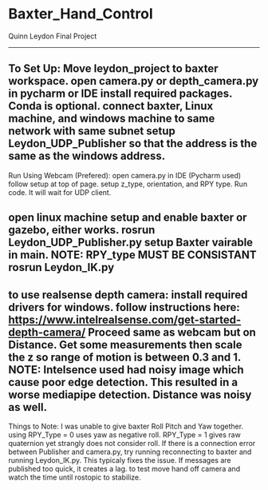 # Baxter_Hand_Control
Quinn Leydon Final Project

-------------------------------------------------------------------------------------------------------------------------------------------------------------------------------
To Set Up: 
Move leydon_project to baxter workspace.
open camera.py or depth_camera.py in pycharm or IDE
install required packages. Conda is optional. 
connect baxter, Linux machine, and windows machine to same network with same subnet
setup Leydon_UDP_Publisher so that the address is the same as the windows address. 
-------------------------------------------------------------------------------------------------------------------------------------------------------------------------------
Run Using Webcam (Prefered):
open camera.py in IDE (Pycharm used)
follow setup at top of page. setup z_type, orientation, and RPY type. 
Run code. It will wait for UDP client. 

open linux machine
setup and enable baxter or gazebo, either works. 
rosrun Leydon_UDP_Publisher.py
setup Baxter vairable in main. 
	NOTE: RPY_type MUST BE CONSISTANT
rosrun Leydon_IK.py
-------------------------------------------------------------------------------------------------------------------------------------------------------------------------------
to use realsense depth camera:
install required drivers for windows. follow instructions here: https://www.intelrealsense.com/get-started-depth-camera/
Proceed same as webcam but on Distance. 
Get some measurements then scale the z so range of motion is between 0.3 and 1. 
NOTE: Intelsence used had noisy image which cause poor edge detection. This resulted in a worse mediapipe detection. Distance was noisy as well. 
-------------------------------------------------------------------------------------------------------------------------------------------------------------------------------
Things to Note:
I was unable to give baxter Roll Pitch and Yaw together. using RPY_Type = 0 uses yaw as negative roll. RPY_Type = 1 gives raw quaternion yet strangly does not consider roll. 
If there is a connection error between Publisher and camera.py, try running reconnecting to baxter and running Leydon_IK.py. This typicaly fixes the issue. 
If messages are published too quick, it creates a lag. to test move hand off camera and watch the time until rostopic to stabilize. 
